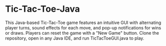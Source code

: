 # Tic-Tac-Toe-Java
This Java-based Tic-Tac-Toe game features an intuitive GUI with alternating player turns, sound effects for each move, and pop-up notifications for wins or draws. Players can reset the game with a "New Game" button. Clone the repository, open in any Java IDE, and run TicTacToeGUI.java to play.
